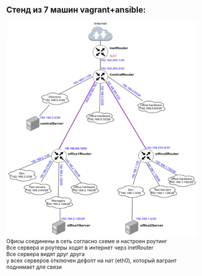 <h2>Стенд из 7 машин vagrant+ansible:</h2>
<img src="./screenshots/screenshot_2.png"></img>
Офисы соединены в сеть согласно схеме и настроен роутинг<br>
Все сервера и роутеры ходят в интернет черз inetRouter<br>
Все сервера видят друг друга<br>
у всех серверов отключен дефолт на нат (eth0), который вагрант поднимает для связи<br><br>
